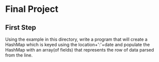 # Final Project

## First Step
Using the example in this directory, write a program that will create a
HashMap which is keyed using the location+':'+date and populate the HashMap with an array(of fields) that represents the row of data parsed from the line.
